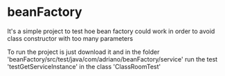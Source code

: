 # beanFactory

It's a simple project to test hoe bean factory could work in order to avoid class constructor with too many parameters

To run the project is just download it and in the folder 'beanFactory/src/test/java/com/adriano/beanFactory/service' 
run the test 'testGetServiceInstance' in the class 'ClassRoomTest'
